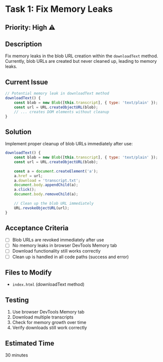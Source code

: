 # Task 1: Fix Memory Leaks

## Priority: High ⚠️

## Description
Fix memory leaks in the blob URL creation within the `downloadText` method. Currently, blob URLs are created but never cleaned up, leading to memory leaks.

## Current Issue
```javascript
// Potential memory leak in downloadText method
downloadText() {
    const blob = new Blob([this.transcript], { type: 'text/plain' });
    const url = URL.createObjectURL(blob);
    // ... creates DOM elements without cleanup
}
```

## Solution
Implement proper cleanup of blob URLs immediately after use:

```javascript
downloadText() {
    const blob = new Blob([this.transcript], { type: 'text/plain' });
    const url = URL.createObjectURL(blob);
    
    const a = document.createElement('a');
    a.href = url;
    a.download = 'transcript.txt';
    document.body.appendChild(a);
    a.click();
    document.body.removeChild(a);
    
    // Clean up the blob URL immediately
    URL.revokeObjectURL(url);
}
```

## Acceptance Criteria
- [ ] Blob URLs are revoked immediately after use
- [ ] No memory leaks in browser DevTools Memory tab
- [ ] Download functionality still works correctly
- [ ] Clean up is handled in all code paths (success and error)

## Files to Modify
- `index.html` (downloadText method)

## Testing
1. Use browser DevTools Memory tab
2. Download multiple transcripts
3. Check for memory growth over time
4. Verify downloads still work correctly

## Estimated Time
30 minutes